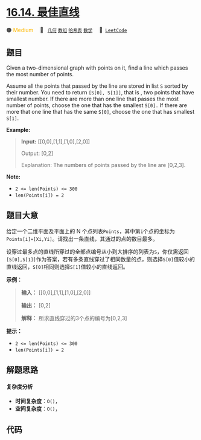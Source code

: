 # [16.14. 最佳直线](https://leetcode.cn/problems/best-line-lcci)

🟠 <font color=#ffb800>Medium</font>&emsp; 🔖&ensp; [`几何`](/tag/geometry.md) [`数组`](/tag/array.md) [`哈希表`](/tag/hash-table.md) [`数学`](/tag/math.md)&emsp; 🔗&ensp;[`LeetCode`](https://leetcode.cn/problems/best-line-lcci)

## 题目

Given a two-dimensional graph with points on it, find a line which passes the
most number of points.

Assume all the points that passed by the line are stored in list `S` sorted by
their number. You need to return `[S[0], S[1]]`, that is , two points that
have smallest number. If there are more than one line that passes the most
number of points, choose the one that has the smallest `S[0].` If there are
more that one line that has the same `S[0]`, choose the one that has smallest
`S[1]`.

**Example:**

> 
> 
> 
> 
> 
> **Input:** [[0,0],[1,1],[1,0],[2,0]]
> 
> Output: [0,2]
> 
> Explanation: The numbers of points passed by the line are [0,2,3].
> 
> 

**Note:**

  * `2 <= len(Points) <= 300`
  * `len(Points[i]) = 2`


## 题目大意

给定一个二维平面及平面上的 N
个点列表`Points`，其中第`i`个点的坐标为`Points[i]=[Xi,Yi]`。请找出一条直线，其通过的点的数目最多。

设穿过最多点的直线所穿过的全部点编号从小到大排序的列表为`S`，你仅需返回`[S[0],S[1]]`作为答案，若有多条直线穿过了相同数量的点，则选择`S[0]`值较小的直线返回，`S[0]`相同则选择`S[1]`值较小的直线返回。

**示例：**

> 
> 
> 
> 
> 
> **输入：** [[0,0],[1,1],[1,0],[2,0]]
> 
> **输出：** [0,2]
> 
> **解释：** 所求直线穿过的3个点的编号为[0,2,3]
> 
> 

**提示：**

  * `2 <= len(Points) <= 300`
  * `len(Points[i]) = 2`


## 解题思路

#### 复杂度分析

- **时间复杂度**：`O()`，
- **空间复杂度**：`O()`，

## 代码

```javascript

```